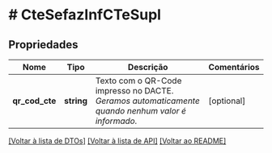 # # CteSefazInfCTeSupl

## Propriedades

Nome | Tipo | Descrição | Comentários
------------ | ------------- | ------------- | -------------
**qr_cod_cte** | **string** | Texto com o QR-Code impresso no DACTE.    *Geramos automaticamente quando nenhum valor é informado.* | [optional]

[[Voltar à lista de DTOs]](../../README.md#models) [[Voltar à lista de API]](../../README.md#endpoints) [[Voltar ao README]](../../README.md)
